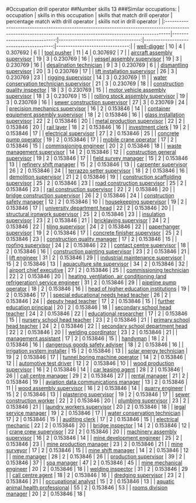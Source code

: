 #Occupation drill operator
##Number skills 13
###Similar occupations:
| occupation                                                                                                                                                    |   skills in this occupation |   skills that match drill operator |   percentage match with drill operator |   skills not in drill operator |
|:--------------------------------------------------------------------------------------------------------------------------------------------------------------|----------------------------:|-----------------------------------:|---------------------------------------:|-------------------------------:|
| [well-digger](well-digger.md)                                                                                                                                 |                          10 |                                  4 |                               0.307692 |                              6 |
| [tool pusher](tool_pusher.md)                                                                                                                                 |                          11 |                                  4 |                               0.307692 |                              7 |
| [aircraft assembly supervisor](aircraft_assembly_supervisor.md)                                                                                               |                          19 |                                  3 |                               0.230769 |                             16 |
| [vessel assembly supervisor](vessel_assembly_supervisor.md)                                                                                                   |                          19 |                                  3 |                               0.230769 |                             16 |
| [desalination technician](desalination_technician.md)                                                                                                         |                           9 |                                  3 |                               0.230769 |                              6 |
| [dismantling supervisor](dismantling_supervisor.md)                                                                                                           |                          20 |                                  3 |                               0.230769 |                             17 |
| [lift installation supervisor](lift_installation_supervisor.md)                                                                                               |                          26 |                                  3 |                               0.230769 |                             23 |
| [rigging supervisor](rigging_supervisor.md)                                                                                                                   |                          14 |                                  3 |                               0.230769 |                             11 |
| [water conservation technician supervisor](water_conservation_technician_supervisor.md)                                                                       |                          21 |                                  3 |                               0.230769 |                             18 |
| [construction quality inspector](construction_quality_inspector.md)                                                                                           |                          18 |                                  3 |                               0.230769 |                             15 |
| [motor vehicle assembly supervisor](motor_vehicle_assembly_supervisor.md)                                                                                     |                          18 |                                  3 |                               0.230769 |                             15 |
| [rolling stock assembly supervisor](rolling_stock_assembly_supervisor.md)                                                                                     |                          19 |                                  3 |                               0.230769 |                             16 |
| [sewer construction supervisor](sewer_construction_supervisor.md)                                                                                             |                          27 |                                  3 |                               0.230769 |                             24 |
| [precision mechanics supervisor](precision_mechanics_supervisor.md)                                                                                           |                          16 |                                  2 |                               0.153846 |                             14 |
| [container equipment assembly supervisor](container_equipment_assembly_supervisor.md)                                                                         |                          18 |                                  2 |                               0.153846 |                             16 |
| [glass installation supervisor](glass_installation_supervisor.md)                                                                                             |                          22 |                                  2 |                               0.153846 |                             20 |
| [metal production supervisor](metal_production_supervisor.md)                                                                                                 |                          22 |                                  2 |                               0.153846 |                             20 |
| [rail layer](rail_layer.md)                                                                                                                                   |                          18 |                                  2 |                               0.153846 |                             16 |
| [investment clerk](investment_clerk.md)                                                                                                                       |                          19 |                                  2 |                               0.153846 |                             17 |
| [electrical supervisor](electrical_supervisor.md)                                                                                                             |                          27 |                                  2 |                               0.153846 |                             25 |
| [concrete pump operator](concrete_pump_operator.md)                                                                                                           |                          19 |                                  2 |                               0.153846 |                             17 |
| [mobile crane operator](mobile_crane_operator.md)                                                                                                             |                          17 |                                  2 |                               0.153846 |                             15 |
| [commissioning engineer](commissioning_engineer.md)                                                                                                           |                          20 |                                  2 |                               0.153846 |                             18 |
| [waste management supervisor](waste_management_supervisor.md)                                                                                                 |                          14 |                                  2 |                               0.153846 |                             12 |
| [construction general supervisor](construction_general_supervisor.md)                                                                                         |                          19 |                                  2 |                               0.153846 |                             17 |
| [field survey manager](field_survey_manager.md)                                                                                                               |                          15 |                                  2 |                               0.153846 |                             13 |
| [refinery shift manager](refinery_shift_manager.md)                                                                                                           |                          15 |                                  2 |                               0.153846 |                             13 |
| [carpenter supervisor](carpenter_supervisor.md)                                                                                                               |                          26 |                                  2 |                               0.153846 |                             24 |
| [terrazzo setter supervisor](terrazzo_setter_supervisor.md)                                                                                                   |                          18 |                                  2 |                               0.153846 |                             16 |
| [demolition supervisor](demolition_supervisor.md)                                                                                                             |                          21 |                                  2 |                               0.153846 |                             19 |
| [construction scaffolding supervisor](construction_scaffolding_supervisor.md)                                                                                 |                          25 |                                  2 |                               0.153846 |                             23 |
| [road construction supervisor](road_construction_supervisor.md)                                                                                               |                          25 |                                  2 |                               0.153846 |                             23 |
| [rail construction supervisor](rail_construction_supervisor.md)                                                                                               |                          22 |                                  2 |                               0.153846 |                             20 |
| [bridge construction supervisor](bridge_construction_supervisor.md)                                                                                           |                          26 |                                  2 |                               0.153846 |                             24 |
| [construction safety manager](construction_safety_manager.md)                                                                                                 |                          12 |                                  2 |                               0.153846 |                             10 |
| [housekeeping supervisor](housekeeping_supervisor.md)                                                                                                         |                          19 |                                  2 |                               0.153846 |                             17 |
| [university department head](university_department_head.md)                                                                                                   |                          22 |                                  2 |                               0.153846 |                             20 |
| [structural ironwork supervisor](structural_ironwork_supervisor.md)                                                                                           |                          25 |                                  2 |                               0.153846 |                             23 |
| [insulation supervisor](insulation_supervisor.md)                                                                                                             |                          23 |                                  2 |                               0.153846 |                             21 |
| [bricklaying supervisor](bricklaying_supervisor.md)                                                                                                           |                          24 |                                  2 |                               0.153846 |                             22 |
| [tiling supervisor](tiling_supervisor.md)                                                                                                                     |                          24 |                                  2 |                               0.153846 |                             22 |
| [paperhanger supervisor](paperhanger_supervisor.md)                                                                                                           |                          19 |                                  2 |                               0.153846 |                             17 |
| [concrete finisher supervisor](concrete_finisher_supervisor.md)                                                                                               |                          25 |                                  2 |                               0.153846 |                             23 |
| [construction quality manager](construction_quality_manager.md)                                                                                               |                          17 |                                  2 |                               0.153846 |                             15 |
| [roofing supervisor](roofing_supervisor.md)                                                                                                                   |                          24 |                                  2 |                               0.153846 |                             22 |
| [contact centre supervisor](contact_centre_supervisor.md)                                                                                                     |                          18 |                                  2 |                               0.153846 |                             16 |
| [construction painting supervisor](construction_painting_supervisor.md)                                                                                       |                          23 |                                  2 |                               0.153846 |                             21 |
| [lift engineer](lift_engineer.md)                                                                                                                             |                          31 |                                  2 |                               0.153846 |                             29 |
| [industrial maintenance supervisor](industrial_maintenance_supervisor.md)                                                                                     |                          15 |                                  2 |                               0.153846 |                             13 |
| [aquaculture site supervisor](aquaculture_site_supervisor.md)                                                                                                 |                          34 |                                  2 |                               0.153846 |                             32 |
| [airport chief executive](airport_chief_executive.md)                                                                                                         |                          27 |                                  2 |                               0.153846 |                             25 |
| [commissioning technician](commissioning_technician.md)                                                                                                       |                          22 |                                  2 |                               0.153846 |                             20 |
| [heating, ventilation, air conditioning (and refrigeration) service engineer](heating,_ventilation,_air_conditioning_(and_refrigeration)_service_engineer.md) |                          31 |                                  2 |                               0.153846 |                             29 |
| [pipeline pump operator](pipeline_pump_operator.md)                                                                                                           |                          18 |                                  2 |                               0.153846 |                             16 |
| [head of higher education institutions](head_of_higher_education_institutions.md)                                                                             |                          19 |                                  2 |                               0.153846 |                             17 |
| [special educational needs head teacher](special_educational_needs_head_teacher.md)                                                                           |                          26 |                                  2 |                               0.153846 |                             24 |
| [deputy head teacher](deputy_head_teacher.md)                                                                                                                 |                          17 |                                  2 |                               0.153846 |                             15 |
| [further education principal](further_education_principal.md)                                                                                                 |                          20 |                                  2 |                               0.153846 |                             18 |
| [secondary school head teacher](secondary_school_head_teacher.md)                                                                                             |                          24 |                                  2 |                               0.153846 |                             22 |
| [educational researcher](educational_researcher.md)                                                                                                           |                          17 |                                  2 |                               0.153846 |                             15 |
| [nursery school head teacher](nursery_school_head_teacher.md)                                                                                                 |                          23 |                                  2 |                               0.153846 |                             21 |
| [primary school head teacher](primary_school_head_teacher.md)                                                                                                 |                          24 |                                  2 |                               0.153846 |                             22 |
| [secondary school department head](secondary_school_department_head.md)                                                                                       |                          22 |                                  2 |                               0.153846 |                             20 |
| [welding coordinator](welding_coordinator.md)                                                                                                                 |                          23 |                                  2 |                               0.153846 |                             21 |
| [management assistant](management_assistant.md)                                                                                                               |                          17 |                                  2 |                               0.153846 |                             15 |
| [handyman](handyman.md)                                                                                                                                       |                          18 |                                  2 |                               0.153846 |                             16 |
| [dangerous goods safety adviser](dangerous_goods_safety_adviser.md)                                                                                           |                          18 |                                  2 |                               0.153846 |                             16 |
| [irrigation system installer](irrigation_system_installer.md)                                                                                                 |                          15 |                                  2 |                               0.153846 |                             13 |
| [solar energy technician](solar_energy_technician.md)                                                                                                         |                          19 |                                  2 |                               0.153846 |                             17 |
| [tunnel boring machine operator](tunnel_boring_machine_operator.md)                                                                                           |                          14 |                                  2 |                               0.153846 |                             12 |
| [automotive test driver](automotive_test_driver.md)                                                                                                           |                          12 |                                  2 |                               0.153846 |                             10 |
| [wood production supervisor](wood_production_supervisor.md)                                                                                                   |                          16 |                                  2 |                               0.153846 |                             14 |
| [car leasing agent](car_leasing_agent.md)                                                                                                                     |                          28 |                                  2 |                               0.153846 |                             26 |
| [call centre manager](call_centre_manager.md)                                                                                                                 |                          29 |                                  2 |                               0.153846 |                             27 |
| [rental manager](rental_manager.md)                                                                                                                           |                          21 |                                  2 |                               0.153846 |                             19 |
| [aviation data communications manager](aviation_data_communications_manager.md)                                                                               |                          13 |                                  2 |                               0.153846 |                             11 |
| [wood assembly supervisor](wood_assembly_supervisor.md)                                                                                                       |                          16 |                                  2 |                               0.153846 |                             14 |
| [quarry engineer](quarry_engineer.md)                                                                                                                         |                          15 |                                  2 |                               0.153846 |                             13 |
| [plastering supervisor](plastering_supervisor.md)                                                                                                             |                          19 |                                  2 |                               0.153846 |                             17 |
| [sewer construction worker](sewer_construction_worker.md)                                                                                                     |                          22 |                                  2 |                               0.153846 |                             20 |
| [plumbing supervisor](plumbing_supervisor.md)                                                                                                                 |                          23 |                                  2 |                               0.153846 |                             21 |
| [laundry workers supervisor](laundry_workers_supervisor.md)                                                                                                   |                          20 |                                  2 |                               0.153846 |                             18 |
| [legal service manager](legal_service_manager.md)                                                                                                             |                          19 |                                  2 |                               0.153846 |                             17 |
| [water conservation technician](water_conservation_technician.md)                                                                                             |                          17 |                                  2 |                               0.153846 |                             15 |
| [auditing clerk](auditing_clerk.md)                                                                                                                           |                          17 |                                  2 |                               0.153846 |                             15 |
| [electrical mechanic](electrical_mechanic.md)                                                                                                                 |                          22 |                                  2 |                               0.153846 |                             20 |
| [bridge inspector](bridge_inspector.md)                                                                                                                       |                          14 |                                  2 |                               0.153846 |                             12 |
| [crane crew supervisor](crane_crew_supervisor.md)                                                                                                             |                          22 |                                  2 |                               0.153846 |                             20 |
| [machinery assembly supervisor](machinery_assembly_supervisor.md)                                                                                             |                          16 |                                  2 |                               0.153846 |                             14 |
| [mine development engineer](mine_development_engineer.md)                                                                                                     |                          25 |                                  2 |                               0.153846 |                             23 |
| [mine production manager](mine_production_manager.md)                                                                                                         |                          23 |                                  2 |                               0.153846 |                             21 |
| [mine surveyor](mine_surveyor.md)                                                                                                                             |                          17 |                                  2 |                               0.153846 |                             15 |
| [mine shift manager](mine_shift_manager.md)                                                                                                                   |                          14 |                                  2 |                               0.153846 |                             12 |
| [mine manager](mine_manager.md)                                                                                                                               |                          28 |                                  2 |                               0.153846 |                             26 |
| [production supervisor](production_supervisor.md)                                                                                                             |                          39 |                                  2 |                               0.153846 |                             37 |
| [spa manager](spa_manager.md)                                                                                                                                 |                          47 |                                  2 |                               0.153846 |                             45 |
| [mine mechanical engineer](mine_mechanical_engineer.md)                                                                                                       |                          20 |                                  2 |                               0.153846 |                             18 |
| [welding inspector](welding_inspector.md)                                                                                                                     |                          31 |                                  2 |                               0.153846 |                             29 |
| [call centre agent](call_centre_agent.md)                                                                                                                     |                          18 |                                  2 |                               0.153846 |                             16 |
| [dredging supervisor](dredging_supervisor.md)                                                                                                                 |                          23 |                                  2 |                               0.153846 |                             21 |
| [occupational analyst](occupational_analyst.md)                                                                                                               |                          15 |                                  2 |                               0.153846 |                             13 |
| [aquatic animal health professional](aquatic_animal_health_professional.md)                                                                                   |                          55 |                                  2 |                               0.153846 |                             53 |
| [rooms division manager](rooms_division_manager.md)                                                                                                           |                          20 |                                  2 |                               0.153846 |                             18 |
